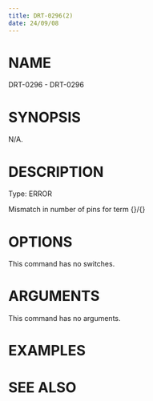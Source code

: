 ```yaml
---
title: DRT-0296(2)
date: 24/09/08
---
```


# NAME

DRT-0296 - DRT-0296

# SYNOPSIS

N/A.

# DESCRIPTION

Type: ERROR

Mismatch in number of pins for term {}/{}

# OPTIONS

This command has no switches.

# ARGUMENTS

This command has no arguments.

# EXAMPLES

# SEE ALSO
